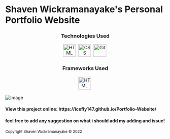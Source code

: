 <h1> Shaven Wickramanayake's Personal Portfolio Website </h1>
<center>
<h3> Technologies Used </h3>


<img src="https://skillicons.dev/icons?i=html" title="HTML5" alt="HTML" width="40" height="40"/>&nbsp;
<img src="https://skillicons.dev/icons?i=css"  title="CSS3" alt="CSS" width="40" height="40"/>&nbsp;
<img src="https://skillicons.dev/icons?i=git" title="Git" alt="Git" width="40" height="40"/>&nbsp;

  <h3> Frameworks Used </h3>
  <img src="https://skillicons.dev/icons?i=bootstrap" title="HTML5" alt="HTML" width="40" height="40"/>&nbsp;
  
  </center>
  
  ![image](https://user-images.githubusercontent.com/100683747/172035282-a2041abb-4c17-432a-9d02-51649dc0d0c8.png)

  <h4> View this project online: https://icefly147.github.io/Portfolio-Website/</h4>
    
   <h4> feel free to add any suggestion on what i should add my adding and issue!</h4>
    
   <small> Copyright Shaven Wickramanayake © 2022 </small>
